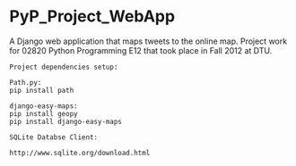 PyP_Project_WebApp
==================

A Django web application that maps tweets to the online map. Project work for 02820 Python Programming E12 that took place in Fall 2012 at DTU.

    Project dependencies setup:
    
    Path.py:
    pip install path
    
    django-easy-maps:
    pip install geopy
    pip install django-easy-maps
    
    SQLite Databse Client:

    http://www.sqlite.org/download.html
    
